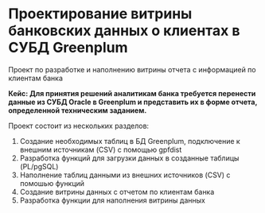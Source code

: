 # Проектирование витрины банковских данных о клиентах в СУБД Greenplum
 
Проект по разработке и наполнению витрины отчета с информацией по клиентам банка

**Кейс: Для принятия решений аналитикам банка требуется перенести данные из СУБД Oracle в Greenplum 
и представить их в форме отчета, определенной техническим заданием.**
 
Проект состоит из нескольких разделов:

1) Создание необходимых таблиц в БД Greenplum, подключение к внешним источникам (CSV) c помощью gpfdist
2) Разработка функций для загрузки данных в созданные таблицы (PL/pgSQL)
3) Наполнение таблиц данными из внешних источников (CSV) c помошью функций
4) Создание витрины данных с отчетом по клиентам банка
5) Разработка функции для наполнения витрины данных
 
    
  

